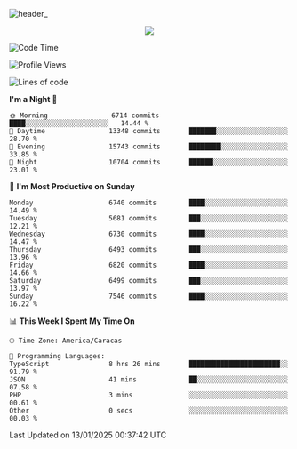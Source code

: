 ![header_](https://github.com/user-attachments/assets/4010d822-ccdc-4198-b608-18c773338d18)


<p align="center">
  <a href="http://www.github.com/thevacs">
    <img src="https://github-readme-streak-stats.herokuapp.com/?user=thevacs&stroke=ffffff&background=1c1917&ring=0891b2&fire=0891b2&currStreakNum=ffffff&currStreakLabel=0891b2&sideNums=ffffff&sideLabels=ffffff&dates=ffffff&hide_border=true" />
  </a>
</p>

<!--START_SECTION:waka-->
![Code Time](http://img.shields.io/badge/Code%20Time-3%2C308%20hrs%2051%20mins-blue)

![Profile Views](http://img.shields.io/badge/Profile%20Views-0-blue)

![Lines of code](https://img.shields.io/badge/From%20Hello%20World%20I%27ve%20Written-5.4%20million%20lines%20of%20code-blue)

**I'm a Night 🦉** 

```text
🌞 Morning                6714 commits        ████░░░░░░░░░░░░░░░░░░░░░   14.44 % 
🌆 Daytime                13348 commits       ███████░░░░░░░░░░░░░░░░░░   28.70 % 
🌃 Evening                15743 commits       ████████░░░░░░░░░░░░░░░░░   33.85 % 
🌙 Night                  10704 commits       ██████░░░░░░░░░░░░░░░░░░░   23.01 % 
```
📅 **I'm Most Productive on Sunday** 

```text
Monday                   6740 commits        ████░░░░░░░░░░░░░░░░░░░░░   14.49 % 
Tuesday                  5681 commits        ███░░░░░░░░░░░░░░░░░░░░░░   12.21 % 
Wednesday                6730 commits        ████░░░░░░░░░░░░░░░░░░░░░   14.47 % 
Thursday                 6493 commits        ███░░░░░░░░░░░░░░░░░░░░░░   13.96 % 
Friday                   6820 commits        ████░░░░░░░░░░░░░░░░░░░░░   14.66 % 
Saturday                 6499 commits        ███░░░░░░░░░░░░░░░░░░░░░░   13.97 % 
Sunday                   7546 commits        ████░░░░░░░░░░░░░░░░░░░░░   16.22 % 
```


📊 **This Week I Spent My Time On** 

```text
🕑︎ Time Zone: America/Caracas

💬 Programming Languages: 
TypeScript               8 hrs 26 mins       ███████████████████████░░   91.79 % 
JSON                     41 mins             ██░░░░░░░░░░░░░░░░░░░░░░░   07.58 % 
PHP                      3 mins              ░░░░░░░░░░░░░░░░░░░░░░░░░   00.61 % 
Other                    0 secs              ░░░░░░░░░░░░░░░░░░░░░░░░░   00.03 % 
```


 Last Updated on 13/01/2025 00:37:42 UTC
<!--END_SECTION:waka-->
